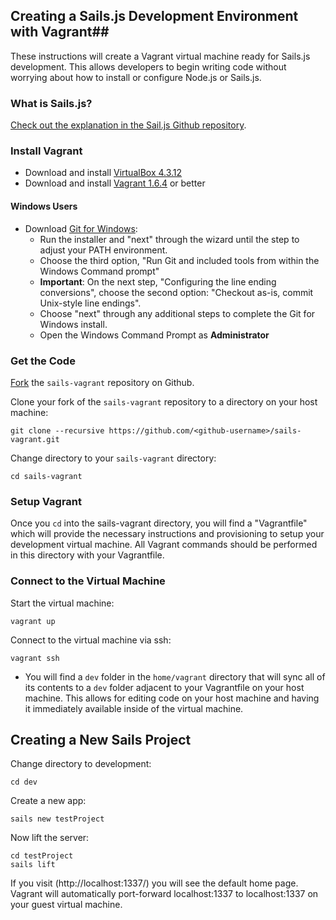 ## Creating a Sails.js Development Environment with Vagrant##

These instructions will create a Vagrant virtual machine ready for Sails.js development.
This allows developers to begin writing code without worrying about how to install
or configure Node.js or Sails.js.

### What is Sails.js?

[Check out the explanation in the Sail.js Github repository](https://github.com/balderdashy/sails-docs/blob/master/getting-started/WhatIsSails.md).

###  Install Vagrant ###

- Download and install [VirtualBox 4.3.12](https://www.virtualbox.org/wiki/Download_Old_Builds_4_3)
- Download and install [Vagrant 1.6.4](https://www.vagrantup.com/download-archive/v1.6.4.html) or better

#### Windows Users ####

- Download [Git for Windows](http://msysgit.github.io/):
  - Run the installer and "next" through the wizard until the step to adjust your PATH environment.
  - Choose the third option, "Run Git and included tools from within the Windows Command prompt"
  - **Important**: On the next step, "Configuring the line ending conversions", choose the second option:
    "Checkout as-is, commit Unix-style line endings".
  - Choose "next" through any additional steps to complete the Git for Windows install.
  - Open the Windows Command Prompt as **Administrator**

### Get the Code

[Fork](http://github.com/lynnaloo/sails-vagrant) the `sails-vagrant` repository on Github.

Clone your fork of the `sails-vagrant` repository to a directory on your host machine:

    git clone --recursive https://github.com/<github-username>/sails-vagrant.git

Change directory to your `sails-vagrant` directory:

    cd sails-vagrant

### Setup Vagrant ###

Once you `cd` into the sails-vagrant directory, you will find a "Vagrantfile" which will provide
the necessary instructions and provisioning to setup your development virtual machine. All Vagrant commands
should be performed in this directory with your Vagrantfile.

### Connect to the Virtual Machine ###

Start the virtual machine:

    vagrant up

Connect to the virtual machine via ssh:

    vagrant ssh

- You will find a `dev` folder in the `home/vagrant` directory that will sync all of its contents
  to a `dev` folder adjacent to your Vagrantfile on your host machine. This allows for editing code
  on your host machine and having it immediately available inside of the virtual machine.


## Creating a New Sails Project

Change directory to development:

    cd dev

Create a new app:

    sails new testProject

Now lift the server:

    cd testProject
    sails lift

If you visit (http://localhost:1337/) you will see the default home page. Vagrant will automatically
port-forward localhost:1337 to localhost:1337 on your guest virtual machine.

